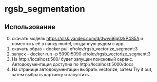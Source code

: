 # rgsb_segmentation

## Использование
0) скачать модель https://disk.yandex.com/d/3ww66g0zkP4S5A и поместить её в папку model, созданную рядом с app
1) скачать образ - docker pull efrolov/rgsb_vectorize_segment:3
2) запуск - docker run -p 5090:5090 efrolov/rgsb_vectorize_segment:3
3) На http://localhost:500/ будет запущен поисковый сервис. Автодокументация доступна по http://localhost:5000/docs
4) На странице автодокументации выбрать vectorize, затем Try it out, затем выбрать картинку и запустить.
